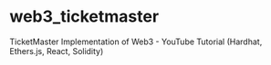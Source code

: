 # web3_ticketmaster
TicketMaster Implementation of Web3 - YouTube Tutorial (Hardhat, Ethers.js, React, Solidity)

